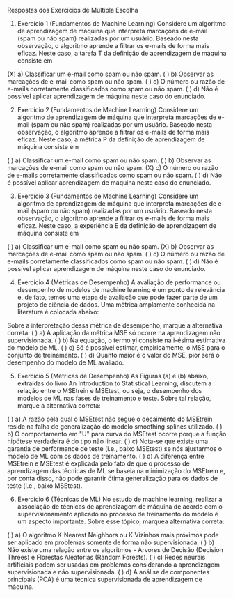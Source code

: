Respostas dos Exercícios de Múltipla Escolha

1. Exercício 1 (Fundamentos de Machine Learning)
Considere um algoritmo de aprendizagem de máquina que interpreta marcações de e-mail (spam ou não spam) realizadas por um usuário. Baseado nesta observação, o algoritmo aprende a filtrar os e-mails de forma mais eficaz. Neste caso, a tarefa T da definição de aprendizagem de máquina consiste em

(X) a) Classificar um e-mail como spam ou não spam.
( ) b) Observar as marcações de e-mail como spam ou não spam.
( ) c) O número ou razão de e-mails corretamente classificados como spam ou não spam.
( ) d) Não é possível aplicar aprendizagem de máquina neste caso do enunciado.


2. Exercício 2 (Fundamentos de Machine Learning)
Considere um algoritmo de aprendizagem de máquina que interpreta marcações de e-mail (spam ou não spam) realizadas por um usuário. Baseado nesta observação, o algoritmo aprende a filtrar os e-mails de forma mais eficaz. Neste caso, a métrica P da definição de aprendizagem de máquina consiste em

( ) a) Classificar um e-mail como spam ou não spam.
( ) b) Observar as marcações de e-mail como spam ou não spam.
(X) c) O número ou razão de e-mails corretamente classificados como spam ou não spam.
( ) d) Não é possível aplicar aprendizagem de máquina neste caso do enunciado.


3. Exercício 3 (Fundamentos de Machine Learning)
Considere um algoritmo de aprendizagem de máquina que interpreta marcações de e-mail (spam ou não spam) realizadas por um usuário. Baseado nesta observação, o algoritmo aprende a filtrar os e-mails de forma mais eficaz. Neste caso, a experiência E da definição de aprendizagem de máquina consiste em

( ) a) Classificar um e-mail como spam ou não spam.
(X) b) Observar as marcações de e-mail como spam ou não spam.
( ) c) O número ou razão de e-mails corretamente classificados como spam ou não spam.
( ) d) Não é possível aplicar aprendizagem de máquina neste caso do enunciado.

4. Exercício 4 (Métricas de Desempenho)
A avaliação de performance ou desempenho de modelos de machine learning é um ponto de relevância e, de fato, temos uma etapa de avaliação que pode fazer parte de um projeto de ciência de dados. Uma métrica amplamente conhecida na literatura é colocada abaixo:

Sobre a interpretação dessa métrica de desempenho, marque a alternativa correta:
( ) a) A aplicação da métrica MSE só ocorre na aprendizagem não supervisionada.
( ) b) Na equação, o termo yi consiste na i-ésima estimativa do modelo de ML.
( ) c) Só é possível estimar, empiricamente, o MSE para o conjunto de treinamento.
( ) d) Quanto maior é o valor do MSE, pior será o desempenho do modelo de ML avaliado.


5. Exercício 5 (Métricas de Desempenho)
As Figuras (a) e (b) abaixo, extraídas do livro An Introduction to Statistical Learning, discutem a relação entre o MSEtrein e MSEtest, ou seja, o desempenho dos modelos de ML nas fases de treinamento e teste. Sobre tal relação, marque a alternativa correta:

( ) a) A razão pela qual o MSEtest não segue o decaimento do MSEtrein reside na falha de generalização do modelo smoothing splines utilizado.
( ) b) O comportamento em "U" para curva do MSEtest ocorre porque a função hipótese verdadeira é do tipo não linear.
( ) c) Nota-se que existe uma garantia de performance de teste (i.e., baixo MSEtest) se nós ajustarmos o modelo de ML com os dados de treinamento.
( ) d) A diferença entre MSEtrein e MSEtest é explicada pelo fato de que o processo de aprendizagem das técnicas de ML se baseia na minimização do MSEtrein e, por conta disso, não pode garantir ótima generalização para os dados de teste (i.e., baixo MSEtest).


6. Exercício 6 (Técnicas de ML)
No estudo de machine learning, realizar a associação de técnicas de aprendizagem de máquina de acordo com o supervisionamento aplicado no processo de treinamento do modelo é um aspecto importante. Sobre esse tópico, marquea alternativa correta:

( ) a) O algoritmo K-Nearest Neighbors ou K-Vizinhos mais próximos pode ser aplicado em problemas somente de forma não supervisionada.
( ) b) Não existe uma relação entre os algoritmos - Árvores de Decisão (Decision Threes) e Florestas Aleatórias (Random Forests).
( ) c) Redes neurais artificiais podem ser usadas em problemas considerando a aprendizagem supervisionada e não supervisionada.
( ) d) A análise de componentes principais (PCA) é uma técnica supervisionada de aprendizagem de máquina.